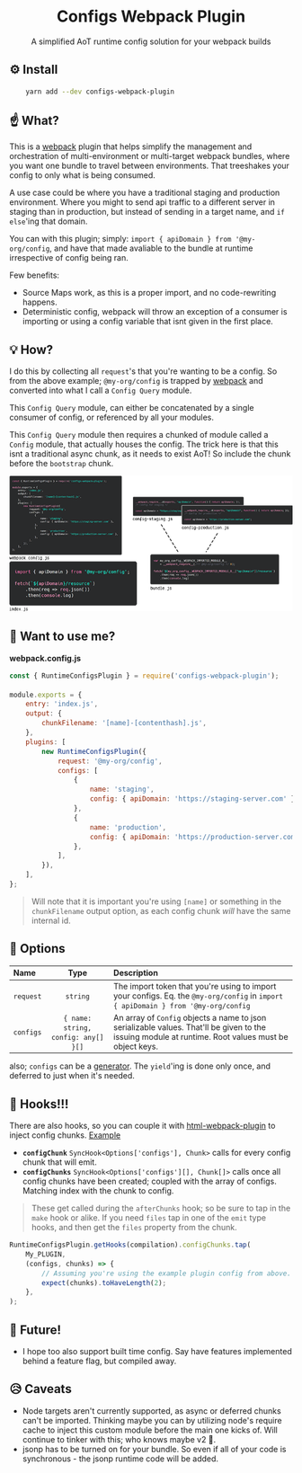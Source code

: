<div align="center">
    <h1>Configs Webpack Plugin</h1>
    <p>A simplified AoT runtime config solution for your webpack builds</p>
</div>

## :gear: Install

```bash
    yarn add --dev configs-webpack-plugin
```

## :point_up: What?

This is a [webpack] plugin that helps simplify the management and orchestration
of multi-environment or multi-target webpack bundles, where you want one bundle
to travel between environments. That treeshakes your config to only what is
being consumed.

A use case could be where you have a traditional staging and production
environment. Where you might to send api traffic to a different server in
staging than in production, but instead of sending in a target name, and
`if else`'ing that domain.

You can with this plugin; simply: `import { apiDomain } from '@my-org/config`,
and have that made avaliable to the bundle at runtime irrespective of config
being ran.

Few benefits:

-   Source Maps work, as this is a proper import, and no code-rewriting happens.
-   Deterministic config, webpack will throw an exception of a consumer is
    importing or using a config variable that isnt given in the first place.

## :bulb: How?

I do this by collecting all `request`'s that you're wanting to be a config. So
from the above example; `@my-org/config` is trapped by [webpack] and converted
into what I call a `Config Query` module.

This `Config Query` module, can either be concatenated by a single consumer of
config, or referenced by all your modules.

This `Config Query` module then requires a chunked of module called a `Config`
module, that actually houses the config. The trick here is that this isnt a
traditional async chunk, as it needs to exist AoT! So include the chunk before
the `bootstrap` chunk.

![how its done](https://github.com/maraisr/configs-webpack-plugin/raw/master/docs/idea.png)

## :rocket: Want to use me?

**webpack.config.js**

```js
const { RuntimeConfigsPlugin } = require('configs-webpack-plugin');

module.exports = {
	entry: 'index.js',
	output: {
		chunkFilename: '[name]-[contenthash].js',
	},
	plugins: [
		new RuntimeConfigsPlugin({
			request: '@my-org/config',
			configs: [
				{
					name: 'staging',
					config: { apiDomain: 'https://staging-server.com' },
				},
				{
					name: 'production',
					config: { apiDomain: 'https://production-server.com' },
				},
			],
		}),
	],
};
```

> Will note that it is important you're using `[name]` or something in the
> `chunkFilename` output option, as each config chunk _will_ have the same
> internal id.

## :nut_and_bolt: Options

| Name      |                Type                 | Description                                                                                                                                          |
| :-------- | :---------------------------------: | :--------------------------------------------------------------------------------------------------------------------------------------------------- |
| `request` |              `string`               | The import token that you're using to import your configs. Eq. the `@my-org/config` in `import { apiDomain } from '@my-org/config`                   |
| `configs` | `{ name: string, config: any[] }[]` | An array of `Config` objects a name to json serializable values. That'll be given to the issuing module at runtime. Root values must be object keys. |

also; `configs` can be a
[generator](https://developer.mozilla.org/en-US/docs/Web/JavaScript/Reference/Global_Objects/Generator).
The `yield`'ing is done only once, and deferred to just when it's needed.

## :fishing_pole_and_fish: Hooks!!!

There are also hooks, so you can couple it with [html-webpack-plugin] to inject
config chunks.
[Example](https://github.com/maraisr/configs-webpack-plugin/blob/master/spec/with-html-webpack.spec.js#L29-L49)

-   **`configChunk`** `SyncHook<Options['configs'], Chunk>` calls for every
    config chunk that will emit.
-   **`configChunks`** `SyncHook<Options['configs'][], Chunk[]>` calls once all
    config chunks have been created; coupled with the array of configs. Matching
    index with the chunk to config.

> These get called during the `afterChunks` hook; so be sure to tap in the
> `make` hook or alike. If you need `files` tap in one of the `emit` type hooks,
> and then get the `files` property from the chunk.

```js
RuntimeConfigsPlugin.getHooks(compilation).configChunks.tap(
	My_PLUGIN,
	(configs, chunks) => {
		// Assuming you're using the example plugin config from above.
		expect(chunks).toHaveLength(2);
	},
);
```

## :pray: Future!

-   I hope too also support built time config. Say have features implemented
    behind a feature flag, but compiled away.

## :disappointed_relieved: Caveats

-   Node targets aren't currently supported, as async or deferred chunks can't
    be imported. Thinking maybe you can by utilizing node's require cache to
    inject this custom module before the main one kicks of. Will continue to
    tinker with this; who knows maybe v2 :eyes:.
-   jsonp has to be turned on for your bundle. So even if all of your code is
    synchronous - the jsonp runtime code will be added.

[webpack]: https://webpack.js.org/
[html-webpack-plugin]: https://github.com/jantimon/html-webpack-plugin
